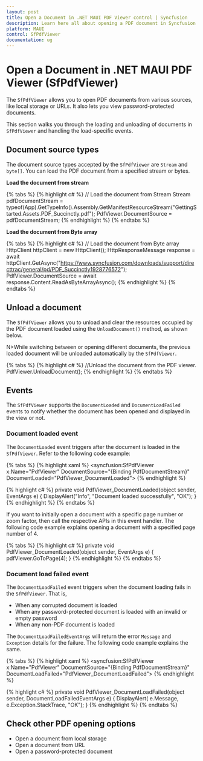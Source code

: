 ```yaml
---
layout: post
title: Open a Document in .NET MAUI PDF Viewer control | Syncfusion
description: Learn here all about opening a PDF document in Syncfusion .NET MAUI PDF Viewer (SfPdfViewer) control and more.
platform: MAUI
control: SfPdfViewer
documentation: ug
---
```


# Open a Document in .NET MAUI PDF Viewer (SfPdfViewer)

The `SfPdfViewer` allows you to open PDF documents from various sources, like local storage or URLs. It also lets you view password-protected documents.

This section walks you through the loading and unloading of documents in `SfPdfViewer` and handling the load-specific events.

## Document source types

The document source types accepted by the `SfPdfViewer` are `Stream` and `byte[]`. You can load the PDF document from a specified stream or bytes.

**Load the document from stream** 

{% tabs %}
{% highlight c# %}
// Load the document from Stream
Stream pdfDocumentStream = typeof(App).GetTypeInfo().Assembly.GetManifestResourceStream("GettingStarted.Assets.PDF_Succinctly.pdf");
PdfViewer.DocumentSource = pdfDocumentStream;
{% endhighlight %}
{% endtabs %}

**Load the document from Byte array**

{% tabs %}
{% highlight c# %}
// Load the document from Byte array
HttpClient httpClient = new HttpClient();
HttpResponseMessage response = await httpClient.GetAsync("https://www.syncfusion.com/downloads/support/directtrac/general/pd/PDF_Succinctly1928776572");
PdfViewer.DocumentSource = await response.Content.ReadAsByteArrayAsync();
{% endhighlight %}
{% endtabs %}

## Unload a document

The `SfPdfViewer` allows you to unload and clear the resources occupied by the PDF document loaded using the `UnloadDocument()` method, as shown below.

N>While switching between or opening different documents, the previous loaded document will be unloaded automatically by the `SfPdfViewer`.

{% tabs %}
{% highlight c# %}
//Unload the document from the PDF viewer.
PdfViewer.UnloadDocument();
{% endhighlight %}
{% endtabs %}

## Events

The `SfPdfViewer` supports the `DocumentLoaded` and `DocumentLoadFailed` events to notify whether the document has been opened and displayed in the view or not.

### Document loaded event

The `DocumentLoaded` event triggers after the document is loaded in the `SfPdfViewer`. Refer to the following code example:

{% tabs %}
{% highlight xaml %}
<syncfusion:SfPdfViewer x:Name="PdfViewer" DocumentSource="{Binding PdfDocumentStream}" DocumentLoaded="PdfViewer_DocumentLoaded">
{% endhighlight %}

{% highlight c# %}
private void PdfViewer_DocumentLoaded(object sender, EventArgs e)
{
   DisplayAlert("Info", "Document loaded successfully", "OK");
}
{% endhighlight %}
{% endtabs %}

If you want to initially open a document with a specific page number or zoom factor, then call the respective APIs in this event handler. The following code example explains opening a document with a specified page number of 4.

{% tabs %}
{% highlight c# %}
private void PdfViewer_DocumentLoaded(object sender, EventArgs e)
{
    pdfViewer.GoToPage(4);
}
{% endhighlight %}
{% endtabs %}

### Document load failed event

The `DocumentLoadFailed` event triggers when the document loading fails in the `SfPdfViewer`. That is,
* When any corrupted document is loaded
* When any password-protected document is loaded with an invalid or empty password
* When any non-PDF document is loaded

The `DocumentLoadFailedEventArgs` will return the error `Message` and `Exception` details for the failure. The following code example explains the same.

{% tabs %}
{% highlight xaml %}
<syncfusion:SfPdfViewer x:Name="PdfViewer" DocumentSource="{Binding PdfDocumentStream}" DocumentLoadFailed="PdfViewer_DocumentLoadFailed">
{% endhighlight %}

{% highlight c# %}
private void PdfViewer_DocumentLoadFailed(object sender, DocumentLoadFailedEventArgs e)
{
   DisplayAlert( e.Message, e.Exception.StackTrace, "OK");
}
{% endhighlight %}
{% endtabs %}

## Check other PDF opening options

* Open a document from local storage
* Open a document from URL
* Open a password-protected document
